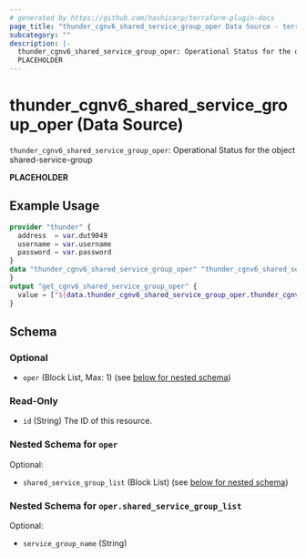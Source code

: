 ```yaml
---
# generated by https://github.com/hashicorp/terraform-plugin-docs
page_title: "thunder_cgnv6_shared_service_group_oper Data Source - terraform-provider-thunder"
subcategory: ""
description: |-
  thunder_cgnv6_shared_service_group_oper: Operational Status for the object shared-service-group
  PLACEHOLDER
---
```


# thunder_cgnv6_shared_service_group_oper (Data Source)

`thunder_cgnv6_shared_service_group_oper`: Operational Status for the object shared-service-group

__PLACEHOLDER__

## Example Usage

```terraform
provider "thunder" {
  address  = var.dut9049
  username = var.username
  password = var.password
}
data "thunder_cgnv6_shared_service_group_oper" "thunder_cgnv6_shared_service_group_oper" {
}
output "get_cgnv6_shared_service_group_oper" {
  value = ["${data.thunder_cgnv6_shared_service_group_oper.thunder_cgnv6_shared_service_group_oper}"]
}
```

<!-- schema generated by tfplugindocs -->
## Schema

### Optional

- `oper` (Block List, Max: 1) (see [below for nested schema](#nestedblock--oper))

### Read-Only

- `id` (String) The ID of this resource.

<a id="nestedblock--oper"></a>
### Nested Schema for `oper`

Optional:

- `shared_service_group_list` (Block List) (see [below for nested schema](#nestedblock--oper--shared_service_group_list))

<a id="nestedblock--oper--shared_service_group_list"></a>
### Nested Schema for `oper.shared_service_group_list`

Optional:

- `service_group_name` (String)


